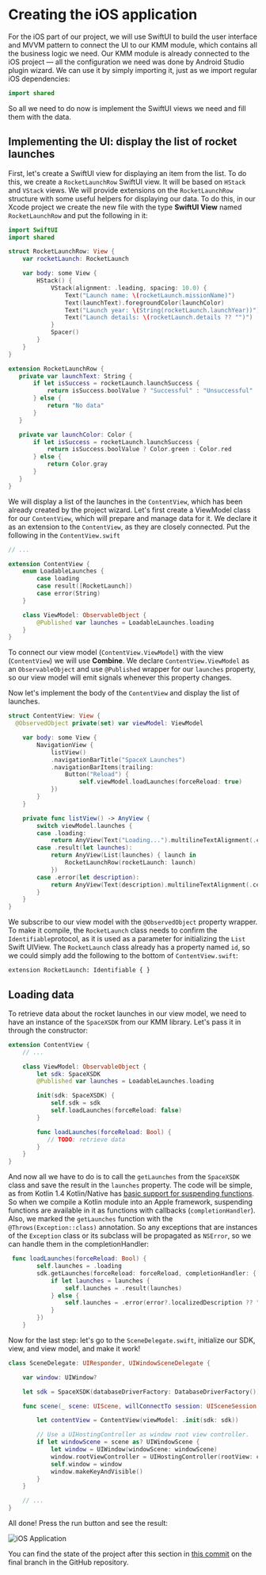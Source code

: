# Creating the iOS application

For the iOS part of our project, we will use SwiftUI to build the user interface and MVVM pattern to connect the UI to our KMM module, which contains all the business logic we need. Our KMM module is already connected to the iOS project — all the configuration we need was done by Android Studio plugin wizard. We can use it by simply importing it, just as we import regular iOS dependencies:

```swift
import shared 
```

 So all we need to do now is implement the SwiftUI views we need and fill them with the data.

## Implementing the UI: display the list of rocket launches

First, let's create a SwiftUI view for displaying an item from the list. To do this, we create a `RocketLaunchRow` SwiftUI view. It will be based on `HStack` and `VStack` views. We will provide extensions on the `RocketLaunchRow` structure with some useful helpers for displaying our data. To do this, in our Xcode project we create the new file with the type **SwiftUI View** named `RocketLaunchRow` and put the following in it:

```swift
import SwiftUI
import shared 

struct RocketLaunchRow: View {
    var rocketLaunch: RocketLaunch

    var body: some View {
        HStack() {
            VStack(alignment: .leading, spacing: 10.0) {
                Text("Launch name: \(rocketLaunch.missionName)")
                Text(launchText).foregroundColor(launchColor)
                Text("Launch year: \(String(rocketLaunch.launchYear))")
                Text("Launch details: \(rocketLaunch.details ?? "")")
            }
            Spacer()
        }
    }
}

extension RocketLaunchRow {
   private var launchText: String {
       if let isSuccess = rocketLaunch.launchSuccess {
           return isSuccess.boolValue ? "Successful" : "Unsuccessful"
       } else {
           return "No data"
       }
   }

   private var launchColor: Color {
       if let isSuccess = rocketLaunch.launchSuccess {
           return isSuccess.boolValue ? Color.green : Color.red
       } else {
           return Color.gray
       }
   }
}
```

We will display a list of the launches in the `ContentView`, which has been already created by the project wizard. Let's first create a ViewModel class for our `ContentView`, which will prepare and manage data for it. We declare it as an extension to the `ContentView`, as they are closely connected. Put the following in the `ContentView.swift`

```swift
// ...

extension ContentView {
    enum LoadableLaunches {
        case loading
        case result([RocketLaunch])
        case error(String)
    }

    class ViewModel: ObservableObject {
        @Published var launches = LoadableLaunches.loading
    }
}
```

To connect our view model (`ContentView.ViewModel`) with the view (`ContentView`) we will use **Combine**. We declare `ContentView.ViewModel` as an `ObservableObject` and use `@Published` wrapper for our `launches` property, so our view model will emit signals whenever this property changes. 

Now let's implement the body of the `ContentView` and display the list of launches.

```swift
struct ContentView: View {
  @ObservedObject private(set) var viewModel: ViewModel

    var body: some View {
        NavigationView {
            listView()
            .navigationBarTitle("SpaceX Launches")
            .navigationBarItems(trailing:
                Button("Reload") {
                    self.viewModel.loadLaunches(forceReload: true)
            })
        }
    }

    private func listView() -> AnyView {
        switch viewModel.launches {
        case .loading:
            return AnyView(Text("Loading...").multilineTextAlignment(.center))
        case .result(let launches):
            return AnyView(List(launches) { launch in
                RocketLaunchRow(rocketLaunch: launch)
            })
        case .error(let description):
            return AnyView(Text(description).multilineTextAlignment(.center))
        }
    }
}
```

We subscribe to our view model with the `@ObservedObject` property wrapper. To make it compile, the `RocketLaunch` class needs to confirm the `Identifiable`protocol, as it is used as a parameter for initializing the `List` Swift UIView. The `RocketLaunch` class already has a property named `id`, so we could simply add the following to the bottom of `ContentView.swift`:

```
extension RocketLaunch: Identifiable { }
```

## Loading data 

To retrieve data about the rocket launches in our view model, we need to have an instance of the `SpaceXSDK` from our KMM library. Let's pass it in through the constructor:

```swift
extension ContentView {
    // ...

    class ViewModel: ObservableObject {
        let sdk: SpaceXSDK
        @Published var launches = LoadableLaunches.loading

        init(sdk: SpaceXSDK) {
            self.sdk = sdk
            self.loadLaunches(forceReload: false)
        }

        func loadLaunches(forceReload: Bool) {
           // TODO: retrieve data
        }
    }
}
```

And now all we have to do is to call the `getLaunches` from the `SpaceXSDK` class and save the result in the `launches` property. The code will be simple, as from Kotlin 1.4 Kotlin/Native has [basic support for suspending functions](https://kotlinlang.org/docs/reference/whatsnew14.html#support-for-kotlins-suspending-functions-in-swift-and-objective-c). So when we compile a Kotlin module into an Apple framework, suspending functions are available in it as functions with callbacks (`completionHandler`). 
Also, we marked the `getLaunches` function with the `@Throws(Exception::class)` annotation. So any exceptions that are instances of the `Exception` class or its subclass will be propagated as `NSError`, so we can handle them in the completionHandler:

```swift
 func loadLaunches(forceReload: Bool) {
        self.launches = .loading
        sdk.getLaunches(forceReload: forceReload, completionHandler: { launches, error in
            if let launches = launches {
                self.launches = .result(launches)
            } else {
                self.launches = .error(error?.localizedDescription ?? "error")
            }
        })
    }
```

Now for the last step: let's go to the `SceneDelegate.swift`, initialize our SDK, view, and view model, and make it work!

```swift
class SceneDelegate: UIResponder, UIWindowSceneDelegate {

    var window: UIWindow?

    let sdk = SpaceXSDK(databaseDriverFactory: DatabaseDriverFactory())

    func scene(_ scene: UIScene, willConnectTo session: UISceneSession, options connectionOptions: UIScene.ConnectionOptions) {

        let contentView = ContentView(viewModel: .init(sdk: sdk))

        // Use a UIHostingController as window root view controller.
        if let windowScene = scene as? UIWindowScene {
            let window = UIWindow(windowScene: windowScene)
            window.rootViewController = UIHostingController(rootView: contentView)
            self.window = window
            window.makeKeyAndVisible()
        }
    }

    // ...
}
```

All done! Press the run button and see the result:

![iOS Application](./assets/ios-application.png)

You can find the state of the project after this section in [this commit](https://github.com/kotlin-hands-on/kmm-networking-and-data-storage/commit/f4d1c5150b48d4691ae6dba565dd0a145790e5f3) on the final branch in the GitHub repository.
